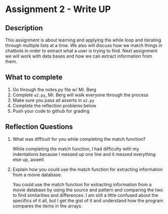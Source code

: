 # Assignment 2 - Write UP

## Description
This assignment is about learning and applying the while loop and iterating through multiple lists at a time.  We also will discuss how we match things in chatbots in order to extract what a user is trying to find.  Next assignment we will work with data bases and how we can extract information from them.

## What to complete
1. Go through the notes.py file w/ Mr. Berg
2. Complete `a2.py`, Mr. Berg will walk everyone through the process
3. Make sure you pass all asserts in `a2.py`
4. Complete the reflection problems below
5. Push your code to github for grading

## Reflection Questions
1. What was difficult for you while completing the match function?
    
    While completing the match function, I had difficulty with my indentations because I messed up one line and it messed everything else up, aswell. 


2. Explain how you could use the match function for extracting information from a movie database.

    You could use the match function for extracting information from a movie database by using the source and pattern and comparing the two to find similarities and differences. I am still a little confused about the specifics of it all, but I get the gist of it and understand how the program compares the items in the arrays.


